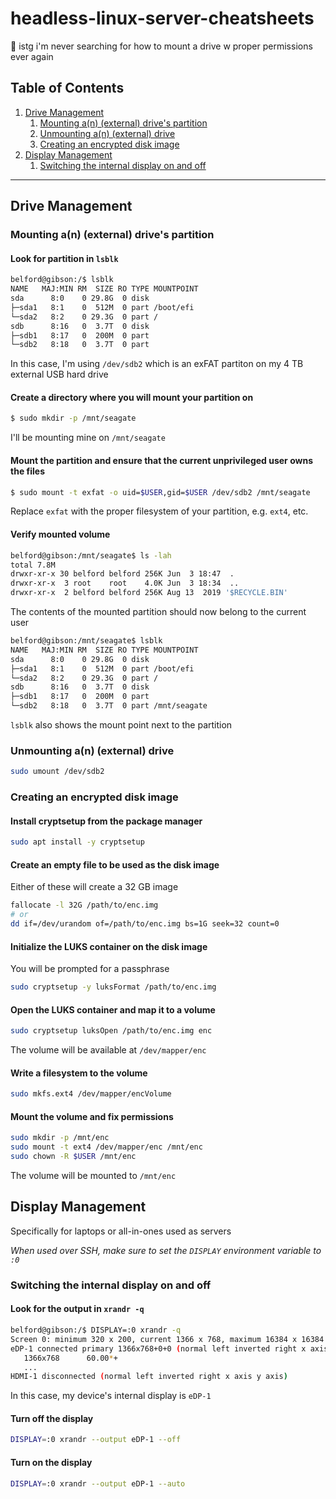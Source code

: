 # headless-linux-server-cheatsheets
🐧 istg i'm never searching for how to mount a drive w proper permissions ever again

## Table of Contents
1. [Drive Management](#drive-management)
    1. [Mounting a(n) (external) drive's partition](#mounting-an-external-drives-partition)
    2. [Unmounting a(n) (external) drive](#unmounting-an-external-drive)
    3. [Creating an encrypted disk image](#creating-an-encrypted-disk-image)
2. [Display Management](#display-management)
    1. [Switching the internal display on and off](#switching-the-internal-display-on-and-off)

---

## Drive Management

### Mounting a(n) (external) drive's partition

#### Look for partition in `lsblk`

```bash
belford@gibson:/$ lsblk
NAME   MAJ:MIN RM  SIZE RO TYPE MOUNTPOINT
sda      8:0    0 29.8G  0 disk
├─sda1   8:1    0  512M  0 part /boot/efi
└─sda2   8:2    0 29.3G  0 part /
sdb      8:16   0  3.7T  0 disk
├─sdb1   8:17   0  200M  0 part
└─sdb2   8:18   0  3.7T  0 part
```

In this case, I'm using `/dev/sdb2` which is an exFAT partiton on my 4 TB external USB hard drive

#### Create a directory where you will mount your partition on

```bash
$ sudo mkdir -p /mnt/seagate
```

I'll be mounting mine on `/mnt/seagate`

#### Mount the partition and ensure that the current unprivileged user owns the files

```bash
$ sudo mount -t exfat -o uid=$USER,gid=$USER /dev/sdb2 /mnt/seagate
```

Replace `exfat` with the proper filesystem of your partition, e.g. `ext4`, etc.

#### Verify mounted volume

```bash
belford@gibson:/mnt/seagate$ ls -lah
total 7.8M
drwxr-xr-x 30 belford belford 256K Jun  3 18:47  .
drwxr-xr-x  3 root    root    4.0K Jun  3 18:34  ..
drwxr-xr-x  2 belford belford 256K Aug 13  2019 '$RECYCLE.BIN'
```

The contents of the mounted partition should now belong to the current user

```bash
belford@gibson:/mnt/seagate$ lsblk
NAME   MAJ:MIN RM  SIZE RO TYPE MOUNTPOINT
sda      8:0    0 29.8G  0 disk
├─sda1   8:1    0  512M  0 part /boot/efi
└─sda2   8:2    0 29.3G  0 part /
sdb      8:16   0  3.7T  0 disk
├─sdb1   8:17   0  200M  0 part
└─sdb2   8:18   0  3.7T  0 part /mnt/seagate
```

`lsblk` also shows the mount point next to the partition

### Unmounting a(n) (external) drive

```bash
sudo umount /dev/sdb2
```

### Creating an encrypted disk image

#### Install cryptsetup from the package manager

```bash
sudo apt install -y cryptsetup
```

#### Create an empty file to be used as the disk image

Either of these will create a 32 GB image

```bash
fallocate -l 32G /path/to/enc.img
# or
dd if=/dev/urandom of=/path/to/enc.img bs=1G seek=32 count=0
```

#### Initialize the LUKS container on the disk image

You will be prompted for a passphrase

```bash
sudo cryptsetup -y luksFormat /path/to/enc.img
```


#### Open the LUKS container and map it to a volume

```bash
sudo cryptsetup luksOpen /path/to/enc.img enc
```

The volume will be available at `/dev/mapper/enc`

#### Write a filesystem to the volume

```bash
sudo mkfs.ext4 /dev/mapper/encVolume
```

#### Mount the volume and fix permissions

```bash
sudo mkdir -p /mnt/enc
sudo mount -t ext4 /dev/mapper/enc /mnt/enc
sudo chown -R $USER /mnt/enc 
```

The volume will be mounted to `/mnt/enc`

## Display Management

Specifically for laptops or all-in-ones used as servers

_When used over SSH, make sure to set the `DISPLAY` environment variable to `:0`_

### Switching the internal display on and off

#### Look for the output in `xrandr -q`

```bash
belford@gibson:/$ DISPLAY=:0 xrandr -q
Screen 0: minimum 320 x 200, current 1366 x 768, maximum 16384 x 16384
eDP-1 connected primary 1366x768+0+0 (normal left inverted right x axis y axis) 256mm x 144mm
   1366x768      60.00*+
   ...
HDMI-1 disconnected (normal left inverted right x axis y axis)
```

In this case, my device's internal display is `eDP-1`

#### Turn off the display

```bash
DISPLAY=:0 xrandr --output eDP-1 --off
```

#### Turn on the display

```bash
DISPLAY=:0 xrandr --output eDP-1 --auto
```
